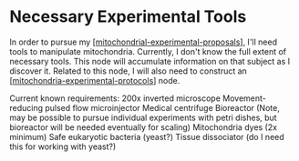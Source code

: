 # Necessary Experimental Tools

In order to pursue my [[mitochondrial-experimental-proposals]], I'll need tools to manipulate mitochondria.  Currently, I don't know the full extent of necessary tools.  This node will accumulate information on that subject as I discover it.  Related to this node, I will also need to construct an [[mitochondria-experimental-protocols]] node.

Current known requirements:
200x inverted microscope
Movement-reducing pulsed flow microinjector
Medical centrifuge
Bioreactor (Note, may be possible to pursue individual experiments with petri dishes, but bioreactor will be needed eventually for scaling)
Mitochondria dyes (2x minimum)
Safe eukaryotic bacteria (yeast?)
Tissue dissociator (do I need this for working with yeast?)

[//begin]: # "Autogenerated link references for markdown compatibility"
[mitochondrial-experimental-proposals]: mitochondrial-experimental-proposals "Mitochondrial Experimental Proposals"
[mitochondria-experimental-protocols]: mitochondria-experimental-protocols "Mitochondria Experimental Protocols"
[//end]: # "Autogenerated link references"
